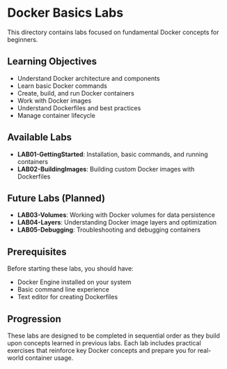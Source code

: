 # Docker Basics Labs

This directory contains labs focused on fundamental Docker concepts for beginners.

## Learning Objectives

- Understand Docker architecture and components
- Learn basic Docker commands
- Create, build, and run Docker containers
- Work with Docker images
- Understand Dockerfiles and best practices
- Manage container lifecycle

## Available Labs

- **LAB01-GettingStarted**: Installation, basic commands, and running containers
- **LAB02-BuildingImages**: Building custom Docker images with Dockerfiles

## Future Labs (Planned)

- **LAB03-Volumes**: Working with Docker volumes for data persistence
- **LAB04-Layers**: Understanding Docker image layers and optimization
- **LAB05-Debugging**: Troubleshooting and debugging containers

## Prerequisites

Before starting these labs, you should have:

- Docker Engine installed on your system
- Basic command line experience
- Text editor for creating Dockerfiles

## Progression

These labs are designed to be completed in sequential order as they build upon concepts learned in previous labs. Each lab includes practical exercises that reinforce key Docker concepts and prepare you for real-world container usage. 